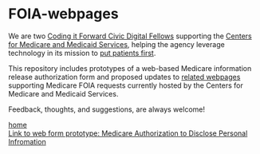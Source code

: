 # FOIA-webpages

We are two [Coding it Forward Civic Digital Fellows](https://codingitforward.com/) supporting the [Centers for Medicare and Medicaid Services](https://www.cms.gov/), helping the agency leverage technology in its mission to [put patients first](https://www.cms.gov/About-CMS/story-page/patients-over-paperwork.html). 

This repository includes prototypes of a web-based Medicare information release authorization form and proposed updates to [related webpages](https://www.cms.gov/Regulations-and-Guidance/Legislation/FOIA/) supporting Medicare FOIA requests currently hosted by the Centers for Medicare and Medicaid Services. 

Feedback, thoughts, and suggestions, are always welcome!

[home](https://maddykulke.github.io/FOIA-webpages/) <br/>
[Link to web form prototype: Medicare Authorization to Disclose Personal Infromation ](AuthFormUpdated.html)

